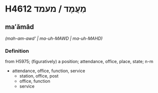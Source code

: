 # H4612 מַעֲמָד / מעמד

## maʻămâd

_(mah-am-awd' | ma-uh-MAWD | ma-uh-MAHD)_

### Definition

from H5975; (figuratively) a position; attendance, office, place, state; n-m

- attendance, office, function, service
  - station, office, post
  - office, function
  - service
